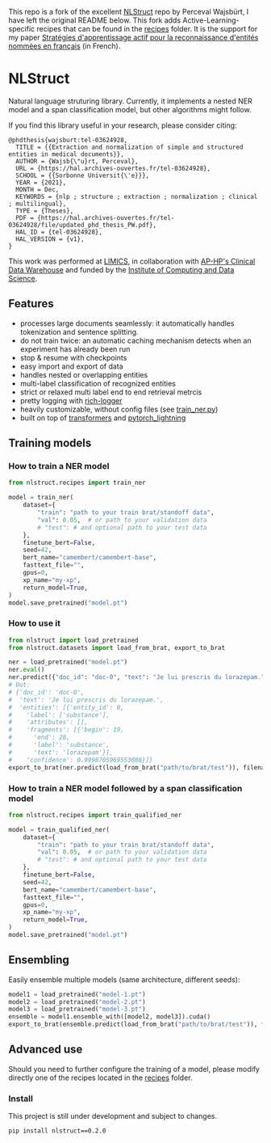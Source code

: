 This repo is a fork of the excellent [NLStruct](https://github.com/percevalw/nlstruct) repo by Perceval Wajsbürt, I have left the original README below. This fork adds Active-Learning-specific recipes that can be found in the [recipes](/nlstruct/recipes) folder. It is the support for my paper [Stratégies d'apprentissage actif pour la reconnaissance d'entités nommées en français](https://coria-taln-2023.sciencesconf.org/461213/document) (in French).

# NLStruct

Natural language struturing library.
Currently, it implements a nested NER model and a span classification model, but other algorithms might follow.

If you find this library useful in your research, please consider citing:

```
@phdthesis{wajsburt:tel-03624928,
  TITLE = {{Extraction and normalization of simple and structured entities in medical documents}},
  AUTHOR = {Wajsb{\"u}rt, Perceval},
  URL = {https://hal.archives-ouvertes.fr/tel-03624928},
  SCHOOL = {{Sorbonne Universit{\'e}}},
  YEAR = {2021},
  MONTH = Dec,
  KEYWORDS = {nlp ; structure ; extraction ; normalization ; clinical ; multilingual},
  TYPE = {Theses},
  PDF = {https://hal.archives-ouvertes.fr/tel-03624928/file/updated_phd_thesis_PW.pdf},
  HAL_ID = {tel-03624928},
  HAL_VERSION = {v1},
}
```

This work was performed at [LIMICS](http://www.limics.fr/), in collaboration with [AP-HP's Clinical Data Warehouse](https://eds.aphp.fr/) and funded by the [Institute of Computing and Data Science](https://iscd.sorbonne-universite.fr/).

## Features

- processes large documents seamlessly: it automatically handles tokenization and sentence splitting.
- do not train twice: an automatic caching mechanism detects when an experiment has already been run
- stop & resume with checkpoints
- easy import and export of data
- handles nested or overlapping entities
- multi-label classification of recognized entities
- strict or relaxed multi label end to end retrieval metrcis
- pretty logging with [rich-logger](https://github.com/percevalw/rich_logger)
- heavily customizable, without config files (see [train_ner.py](https://github.com/percevalw/nlstruct/blob/nlstruct/recipes/train_ner.py))
- built on top of [transformers](https://github.com/huggingface/transformers) and [pytorch_lightning](https://github.com/PyTorchLightning/pytorch-lightning)

## Training models

### How to train a NER model

```python
from nlstruct.recipes import train_ner

model = train_ner(
    dataset={
        "train": "path to your train brat/standoff data",
        "val": 0.05,  # or path to your validation data
        # "test": # and optional path to your test data
    },
    finetune_bert=False,
    seed=42,
    bert_name="camembert/camembert-base",
    fasttext_file="",
    gpus=0,
    xp_name="my-xp",
    return_model=True,
)
model.save_pretrained("model.pt")
```

### How to use it

```python
from nlstruct import load_pretrained
from nlstruct.datasets import load_from_brat, export_to_brat

ner = load_pretrained("model.pt")
ner.eval()
ner.predict({"doc_id": "doc-0", "text": "Je lui prescris du lorazepam."})
# Out: 
# {'doc_id': 'doc-0',
#  'text': 'Je lui prescris du lorazepam.',
#  'entities': [{'entity_id': 0,
#    'label': ['substance'],
#    'attributes': [],
#    'fragments': [{'begin': 19,
#      'end': 28,
#      'label': 'substance',
#      'text': 'lorazepam'}],
#    'confidence': 0.9998705969553088}]}
export_to_brat(ner.predict(load_from_brat("path/to/brat/test")), filename_prefix="path/to/exported_brat")
```

### How to train a NER model followed by a span classification model

```python
from nlstruct.recipes import train_qualified_ner

model = train_qualified_ner(
    dataset={
        "train": "path to your train brat/standoff data",
        "val": 0.05,  # or path to your validation data
        # "test": # and optional path to your test data
    },
    finetune_bert=False,
    seed=42,
    bert_name="camembert/camembert-base",
    fasttext_file="",
    gpus=0,
    xp_name="my-xp",
    return_model=True,
)
model.save_pretrained("model.pt")
```

## Ensembling

Easily ensemble multiple models (same architecture, different seeds):
```python
model1 = load_pretrained("model-1.pt")
model2 = load_pretrained("model-2.pt")
model3 = load_pretrained("model-3.pt")
ensemble = model1.ensemble_with([model2, model3]).cuda()
export_to_brat(ensemble.predict(load_from_brat("path/to/brat/test")), filename_prefix="path/to/exported_brat")
```

## Advanced use

Should you need to further configure the training of a model, please modify directly one 
of the recipes located in the [recipes](nlstruct/recipes/) folder.


### Install

This project is still under development and subject to changes.

```bash
pip install nlstruct==0.2.0
```
